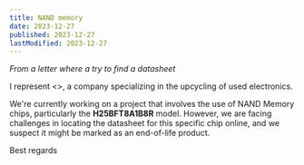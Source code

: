 ```yaml
---
title: NAND memory
date: 2023-12-27
published: 2023-12-27
lastModified: 2023-12-27
---
```

_From a letter where a try to find a datasheet_

I represent <>, a company specializing in the upcycling of used electronics.

We're currently working on a project that involves the use of NAND Memory chips, particularly the **H25BFT8A1B8R** model. However, we are facing challenges in locating the datasheet for this specific chip online, and we suspect it might be marked as an end-of-life product.

Best regards

